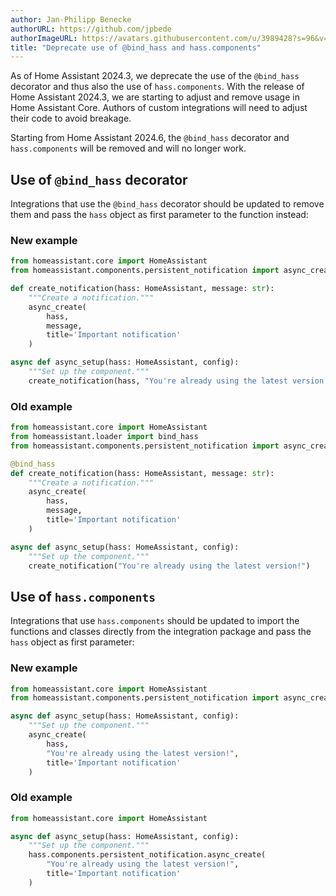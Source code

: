 ```yaml
---
author: Jan-Philipp Benecke
authorURL: https://github.com/jpbede
authorImageURL: https://avatars.githubusercontent.com/u/3989428?s=96&v=4
title: "Deprecate use of @bind_hass and hass.components"
---
```


As of Home Assistant 2024.3, we deprecate the use of the `@bind_hass` decorator 
and thus also the use of `hass.components`.
With the release of Home Assistant 2024.3, we are starting to adjust and remove usage in Home Assistant Core.
Authors of custom integrations will need to adjust their code to avoid breakage.

Starting from Home Assistant 2024.6, the `@bind_hass` decorator and 
`hass.components` will be removed and will no longer work.

## Use of `@bind_hass` decorator

Integrations that use the `@bind_hass` decorator should be updated to remove them and pass the `hass` object as first parameter to the function instead:

### New example

```python
from homeassistant.core import HomeAssistant
from homeassistant.components.persistent_notification import async_create

def create_notification(hass: HomeAssistant, message: str):
    """Create a notification."""
    async_create(
        hass,
        message, 
        title='Important notification'
    )

async def async_setup(hass: HomeAssistant, config):
    """Set up the component."""
    create_notification(hass, "You're already using the latest version!")
```

### Old example

```python
from homeassistant.core import HomeAssistant
from homeassistant.loader import bind_hass
from homeassistant.components.persistent_notification import async_create

@bind_hass
def create_notification(hass: HomeAssistant, message: str):
    """Create a notification."""
    async_create(
        hass,
        message, 
        title='Important notification'
    )

async def async_setup(hass: HomeAssistant, config):
    """Set up the component."""
    create_notification("You're already using the latest version!")
```

## Use of `hass.components` 

Integrations that use `hass.components` should be updated to import the functions and classes directly from the integration package and pass the `hass` object as first parameter:

### New example

```python
from homeassistant.core import HomeAssistant
from homeassistant.components.persistent_notification import async_create

async def async_setup(hass: HomeAssistant, config):
    """Set up the component."""
    async_create(
        hass, 
        "You're already using the latest version!", 
        title='Important notification'
    )
```

### Old example

```python
from homeassistant.core import HomeAssistant

async def async_setup(hass: HomeAssistant, config):
    """Set up the component."""
    hass.components.persistent_notification.async_create(
        "You're already using the latest version!", 
        title='Important notification'
    )
```
